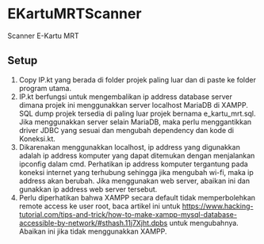 # EKartuMRTScanner
Scanner E-Kartu MRT

## Setup
1. Copy IP.kt yang berada di folder projek paling luar dan di paste ke folder program utama.
2. IP.kt berfungsi untuk mengembalikan ip address database server dimana projek ini menggunakkan server localhost MariaDB di XAMPP. SQL dump projek tersedia di paling luar projek bernama e_kartu_mrt.sql. Jika menggunakkan server selain MariaDB, maka perlu menggantikkan driver JDBC yang sesuai dan mengubah dependency dan kode di Koneksi.kt.
3. Dikarenakan menggunakkan localhost, ip address yang digunakkan adalah ip address komputer yang dapat ditemukan dengan menjalankan ipconfig dalam cmd. Perhatikan ip address komputer tergantung pada koneksi internet yang terhubung sehingga jika mengubah wi-fi, maka ip address akan berubah. Jika menggunakan web server, abaikan ini dan gunakkan ip address web server tersebut.
4. Perlu diperhatikan bahwa XAMPP secara default tidak memperbolehkan remote access ke user root, baca artikel ini untuk https://www.hacking-tutorial.com/tips-and-trick/how-to-make-xampp-mysql-database-accessible-by-network/#sthash.11j7Xjht.dpbs untuk mengubahnya. Abaikan ini jika tidak menggunakkan XAMPP.
